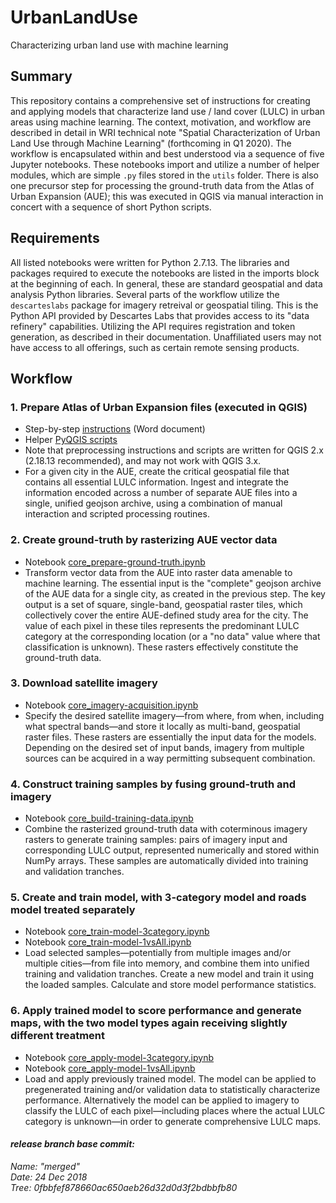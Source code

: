 # UrbanLandUse
Characterizing urban land use with machine learning

## Summary
This repository contains a comprehensive set of instructions for creating and applying models that characterize land use / land cover (LULC) in urban areas using machine learning. The context, motivation, and workflow are described in detail in WRI technical note "Spatial Characterization of Urban Land Use through Machine Learning" (forthcoming in Q1 2020).
The workflow is encapsulated within and best understood via a sequence of five Jupyter notebooks. These notebooks import and utilize a number of helper modules, which are simple `.py` files stored in the `utils` folder. There is also one precursor step for processing the ground-truth data from the Atlas of Urban Expansion (AUE); this was executed in QGIS via manual interaction in concert with a sequence of short Python scripts.

## Requirements
All listed notebooks were written for Python 2.7.13. The libraries and packages required to execute the notebooks are listed in the imports block at the beginning of each. In general, these are standard geospatial and data analysis Python libraries.
Several parts of the workflow utilize the `descarteslabs` package for imagery retreival or geospatial tiling. This is the Python API provided by Descartes Labs that provides access to its "data refinery" capabilities. Utilizing the API requires registration and token generation, as described in their documentation. Unaffiliated users may not have access to all offerings, such as certain remote sensing products. 

## Workflow
### 1.	Prepare Atlas of Urban Expansion files (executed in QGIS)  
-	Step-by-step [instructions](aue-preprocessing/aue-preprocessing_instructions.docx) (Word document)  
-	Helper [PyQGIS scripts](aue-preprocessing)  
- Note that preprocessing instructions and scripts are written for QGIS 2.x (2.18.13 recommended), and may not work with QGIS 3.x.
-	For a given city in the AUE, create the critical geospatial file that contains all essential LULC information. Ingest and integrate the information encoded across a number of separate AUE files into a single, unified geojson archive, using a combination of manual interaction and scripted processing routines.  
### 2.	Create ground-truth by rasterizing AUE vector data  
-	Notebook [core_prepare-ground-truth.ipynb](notebooks/core_prepare-ground-truth.ipynb)  
-	Transform vector data from the AUE into raster data amenable to machine learning. The essential input is the "complete" geojson archive of the AUE data for a single city, as created in the previous step. The key output is a set of square, single-band, geospatial raster tiles, which collectively cover the entire AUE-defined study area for the city. The value of each pixel in these tiles represents the predominant LULC category at the corresponding location (or a "no data" value where that classification is unknown). These rasters effectively constitute the ground-truth data.  
### 3.	Download satellite imagery  
-	Notebook [core_imagery-acquisition.ipynb](notebooks/core_imagery-acquisition.ipynb)  
-	Specify the desired satellite imagery—from where, from when, including what spectral bands—and store it locally as multi-band, geospatial raster files. These rasters are essentially the input data for the models. Depending on the desired set of input bands, imagery from multiple sources can be acquired in a way permitting subsequent combination.  
### 4.	Construct training samples by fusing ground-truth and imagery  
-	Notebook [core_build-training-data.ipynb](notebooks/core_build-training-data.ipynb)  
-	Combine the rasterized ground-truth data with coterminous imagery rasters to generate training samples: pairs of imagery input and corresponding LULC output, represented numerically and stored within NumPy arrays. These samples are automatically divided into training and validation tranches.  
### 5.	Create and train model, with 3-category model and roads model treated separately   
-	Notebook [core_train-model-3category.ipynb](notebooks/core_train-model-3category.ipynb)  
-	Notebook [core_train-model-1vsAll.ipynb](notebooks/core_train-model-1vAll.ipynb)  
-	Load selected samples—potentially from multiple images and/or multiple cities—from file into memory, and combine them into unified training and validation tranches. Create a new model and train it using the loaded samples. Calculate and store model performance statistics.   
### 6.	Apply trained model to score performance and generate maps, with the two model types again receiving slightly different treatment  
-	Notebook [core_apply-model-3category.ipynb](notebooks/core_apply-model-3category.ipynb)  
-	Notebook [core_apply-model-1vsAll.ipynb](notebooks/core_apply-model-1vAll.ipynb)  
-	Load and apply previously trained model. The model can be applied to pregenerated training and/or validation data to statistically characterize performance. Alternatively the model can be applied to imagery to classify the LULC of each pixel—including places where the actual LULC category is unknown—in order to generate comprehensive LULC maps.   

#### _release branch base commit:_
_Name: "merged"_  
_Date: 24 Dec 2018_  
_Tree: 0fbbfef878660ac650aeb26d32d0d3f2bdbbfb80_  
